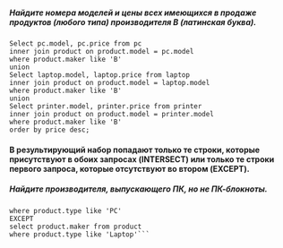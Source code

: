 ##### Найдите номера моделей и цены всех имеющихся в продаже продуктов (любого типа) производителя B (латинская буква).
```
Select pc.model, pc.price from pc 
inner join product on product.model = pc.model
where product.maker like 'B'
union 
Select laptop.model, laptop.price from laptop 
inner join product on product.model = laptop.model
where product.maker like 'B'
union 
Select printer.model, printer.price from printer 
inner join product on product.model = printer.model
where product.maker like 'B'
order by price desc;
```


#### В результирующий набор попадают только те строки, которые присутствуют в обоих запросах (INTERSECT) или только те строки первого запроса, которые отсутствуют во втором (EXCEPT).
##### Найдите производителя, выпускающего ПК, но не ПК-блокноты.
```Select product.maker from product
where product.type like 'PC'
EXCEPT
select product.maker from product
where product.type like 'Laptop'```
